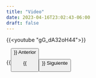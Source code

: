 ```yaml
---
title: "Video"
date: 2023-04-16T23:02:43-06:00
draft: false
---
```


{{<youtube "gG_dA32oH44">}}

{{<button class=myButtonVideoTwo relref="/posts/curso/unidad6/privados/introduccion.md">}} Anterior

{{<button class=myButtonVideo relref="/posts/curso/unidad6/privados/more.md">}} Siguiente
